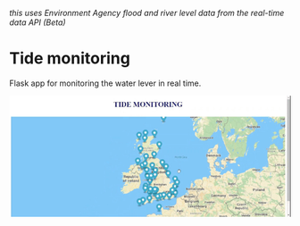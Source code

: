 <i>this uses Environment Agency flood and river level data from the real-time data API (Beta)</i>
<h1>Tide monitoring</h1>
Flask app for monitoring the water lever in real time.

![](https://github.com/bcSar/tide_uk/blob/master/tide.gif)
